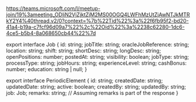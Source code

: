 https://teams.microsoft.com/l/meetup-join/19%3ameeting_ODliN2VjZjktZjM2MS00OGQ4LWFhMzUtZjAwNTJkMTRkY2Y4%40thread.v2/0?context=%7b%22Tid%22%3a%22f6fb95f2-bd20-41a4-b19a-c7fcf96d09a7%22%2c%22Oid%22%3a%2238c62280-1dc6-4ce5-b5b4-8a068650cb44%22%7d

export interface Job {
  id: string;
  jobTitle: string;
  oracleJobReference: string;
  location: string;
  shift: string;
  shortDesc: string;
  longDesc: string;
  openPositions: number;
  postedAt: string;
  visibility: boolean;
  jobType: string;
  processType: string;
  jobHours: string;
  experienceLevel: string;
  cashBonus: number;
  education: string | null;
}

export interface PeriodicElement {
  id: string;
  createdDate: string;
  updatedDate: string;
  active: boolean;
  createdBy: string;
  updatedBy: string;
  job: Job;
  remarks: string; // Assuming remarks is part of the response
}
